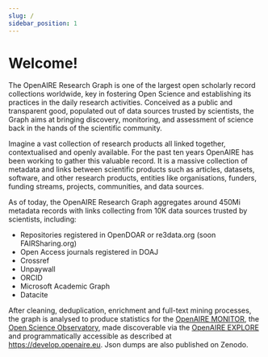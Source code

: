 ```yaml
---
slug: /
sidebar_position: 1
---
```


# Welcome! 

The OpenAIRE Research Graph is one of the largest open scholarly record collections worldwide, key in fostering Open Science and establishing its practices in the daily research activities.
Conceived as a public and transparent good, populated out of data sources trusted by scientists, the Graph aims at bringing discovery, monitoring, and assessment of science back in the hands of the scientific community.

Imagine a vast collection of research products all linked together, contextualised and openly available. For the past ten years OpenAIRE has been working to gather this valuable record. It is a massive collection of metadata and links between scientific products such as articles, datasets, software, and other research products, entities like organisations, funders, funding streams, projects, communities, and data sources.

As of today, the OpenAIRE Research Graph aggregates around 450Mi metadata records with links collecting from 10K data sources trusted by scientists, including:

* Repositories registered in OpenDOAR or re3data.org (soon FAIRSharing.org)
* Open Access journals registered in DOAJ
* Crossref
* Unpaywall
* ORCID
* Microsoft Academic Graph
* Datacite

After cleaning, deduplication, enrichment and full-text mining processes, the graph is analysed to produce statistics for the [OpenAIRE MONITOR](https://monitor.openaire.eu), the [Open Science Observatory](https://osobservatory.openaire.eu), made discoverable via the [OpenAIRE EXPLORE](https://explore.openaire.eu) and programmatically accessible as described at 
<span className="todo">https://develop.openaire.eu</span>.
Json dumps are also published on Zenodo.
